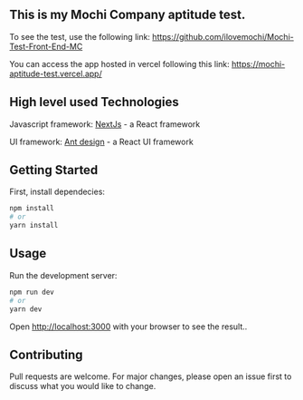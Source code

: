 ## This is my Mochi Company aptitude test.

To see the test, use the following link: https://github.com/ilovemochi/Mochi-Test-Front-End-MC

You can access the app hosted in vercel following this link: https://mochi-aptitude-test.vercel.app/

## High level used Technologies

Javascript framework: <a href="https://nextjs.org/">NextJs</a>  - a React framework

UI framework: <a href="https://ant.design//">Ant design</a>  - a React UI framework

## Getting Started

First, install dependecies:

```bash
npm install
# or
yarn install
```

## Usage

Run the development server:

```bash
npm run dev
# or
yarn dev
```

Open [http://localhost:3000](http://localhost:3000) with your browser to see the result..




## Contributing
Pull requests are welcome. For major changes, please open an issue first to discuss what you would like to change.

